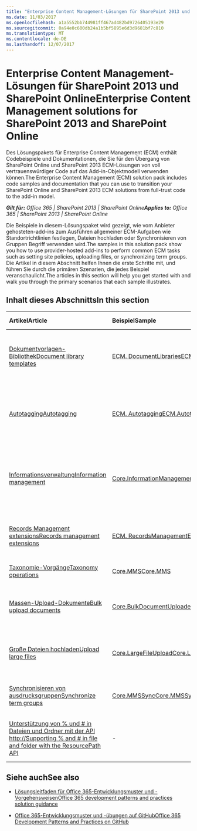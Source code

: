 ```yaml
---
title: "Enterprise Content Management-Lösungen für SharePoint 2013 und SharePoint Online"
ms.date: 11/03/2017
ms.openlocfilehash: a1a5552bb744981ff467ad482bd9726405193e29
ms.sourcegitcommit: 0a94e0c600db24a1b5bf5895e6d3d9681bf7c810
ms.translationtype: MT
ms.contentlocale: de-DE
ms.lasthandoff: 12/07/2017
---
```

# <a name="enterprise-content-management-solutions-for-sharepoint-2013-and-sharepoint-online"></a><span data-ttu-id="0c2e1-102">Enterprise Content Management-Lösungen für SharePoint 2013 und SharePoint Online</span><span class="sxs-lookup"><span data-stu-id="0c2e1-102">Enterprise Content Management solutions for SharePoint 2013 and SharePoint Online</span></span>

<span data-ttu-id="0c2e1-103">Des Lösungspakets für Enterprise Content Management (ECM) enthält Codebeispiele und Dokumentationen, die Sie für den Übergang von SharePoint Online und SharePoint 2013 ECM-Lösungen von voll vertrauenswürdiger Code auf das Add-in-Objektmodell verwenden können.</span><span class="sxs-lookup"><span data-stu-id="0c2e1-103">The Enterprise Content Management (ECM) solution pack includes code samples and documentation that you can use to transition your SharePoint Online and SharePoint 2013 ECM solutions from full-trust code to the add-in model.</span></span> 
    
<span data-ttu-id="0c2e1-104">_**Gilt für:** Office 365 | SharePoint 2013 | SharePoint Online_</span><span class="sxs-lookup"><span data-stu-id="0c2e1-104">_**Applies to:** Office 365 | SharePoint 2013 | SharePoint Online_</span></span>

<span data-ttu-id="0c2e1-105">Die Beispiele in diesem-Lösungspaket wird gezeigt, wie vom Anbieter gehosteten-add-ins zum Ausführen allgemeiner ECM-Aufgaben wie Standortrichtlinien festlegen, Dateien hochladen oder Synchronisieren von Gruppen Begriff verwenden wird.</span><span class="sxs-lookup"><span data-stu-id="0c2e1-105">The samples in this solution pack show you how to use provider-hosted add-ins to perform common ECM tasks such as setting site policies, uploading files, or synchronizing term groups.</span></span> <span data-ttu-id="0c2e1-106">Die Artikel in diesem Abschnitt helfen Ihnen die erste Schritte mit, und führen Sie durch die primären Szenarien, die jedes Beispiel veranschaulicht.</span><span class="sxs-lookup"><span data-stu-id="0c2e1-106">The articles in this section will help you get started with and walk you through the primary scenarios that each sample illustrates.</span></span> 

## <a name="in-this-section"></a><span data-ttu-id="0c2e1-107">Inhalt dieses Abschnitts</span><span class="sxs-lookup"><span data-stu-id="0c2e1-107">In this section</span></span>

|<span data-ttu-id="0c2e1-108">**Artikel**</span><span class="sxs-lookup"><span data-stu-id="0c2e1-108">**Article**</span></span>|<span data-ttu-id="0c2e1-109">**Beispiel**</span><span class="sxs-lookup"><span data-stu-id="0c2e1-109">**Sample**</span></span>|<span data-ttu-id="0c2e1-110">**Zeigt, wie Sie auf...**</span><span class="sxs-lookup"><span data-stu-id="0c2e1-110">**Shows you how to...**</span></span>|
|:-----|:-----|:-----|
|[<span data-ttu-id="0c2e1-111">Dokumentvorlagen-Bibliothek</span><span class="sxs-lookup"><span data-stu-id="0c2e1-111">Document library templates</span></span>](Document-library-templates-sample-app-for-SharePoint.md)|[<span data-ttu-id="0c2e1-112">ECM. DocumentLibraries</span><span class="sxs-lookup"><span data-stu-id="0c2e1-112">ECM.DocumentLibraries</span></span>](https://github.com/SharePoint/PnP/tree/master/Samples/ECM.DocumentLibraries)|<span data-ttu-id="0c2e1-113">Implementieren Sie eine benutzerdefinierte Dokumentbibliotheksvorlage beim Erstellen einer Dokumentbibliothek.</span><span class="sxs-lookup"><span data-stu-id="0c2e1-113">Implement a custom document library template when creating a document library.</span></span>  |
|[<span data-ttu-id="0c2e1-114">Autotagging</span><span class="sxs-lookup"><span data-stu-id="0c2e1-114">Autotagging</span></span>](Autotagging-sample-app-for-SharePoint.md)|[<span data-ttu-id="0c2e1-115">ECM. Autotagging</span><span class="sxs-lookup"><span data-stu-id="0c2e1-115">ECM.Autotagging</span></span>](https://github.com/SharePoint/PnP/tree/master/Samples/ECM.AutoTagging)|<span data-ttu-id="0c2e1-116">Markieren von Dokumenten mit Metadaten automatisch, wenn Dokumente in SharePoint hochgeladen oder erstellt werden.</span><span class="sxs-lookup"><span data-stu-id="0c2e1-116">Automatically tag documents with metadata when documents are created or uploaded to SharePoint.</span></span> |
|[<span data-ttu-id="0c2e1-117">Informationsverwaltung</span><span class="sxs-lookup"><span data-stu-id="0c2e1-117">Information management</span></span>](Information-management-sample-app-for-SharePoint.md) | [<span data-ttu-id="0c2e1-118">Core.InformationManagement</span><span class="sxs-lookup"><span data-stu-id="0c2e1-118">Core.InformationManagement</span></span>](https://github.com/SharePoint/PnP/tree/master/Samples/Core.InformationManagement) |<span data-ttu-id="0c2e1-119">Abrufen oder Festlegen von Richtlinien für Website zum Verwalten des Lebenszyklus Site (Schließen und Löschen von Websites nach einer bestimmten Zeitspanne).</span><span class="sxs-lookup"><span data-stu-id="0c2e1-119">Get or set site policies to manage the site lifecycle (closure and deletion of sites after a period of time).</span></span> |
|[<span data-ttu-id="0c2e1-120">Records Management extensions</span><span class="sxs-lookup"><span data-stu-id="0c2e1-120">Records management extensions</span></span>](Records-management-extensions-sample-app-for-SharePoint.md)|[<span data-ttu-id="0c2e1-121">ECM. RecordsManagement</span><span class="sxs-lookup"><span data-stu-id="0c2e1-121">ECM.RecordsManagement</span></span>](https://github.com/SharePoint/PnP/tree/master/Samples/ECM.RecordsManagement) |<span data-ttu-id="0c2e1-122">Aktivieren und für die direkte datensatzverwaltung auf Ihren Websites und Listen zu ändern.</span><span class="sxs-lookup"><span data-stu-id="0c2e1-122">Enable and change in-place records management settings on your sites and lists.</span></span> |
|[<span data-ttu-id="0c2e1-123">Taxonomie-Vorgänge</span><span class="sxs-lookup"><span data-stu-id="0c2e1-123">Taxonomy operations</span></span>](Taxonomy-operations-sample-app-for-SharePoint.md)| [<span data-ttu-id="0c2e1-124">Core.MMS</span><span class="sxs-lookup"><span data-stu-id="0c2e1-124">Core.MMS</span></span>](https://github.com/SharePoint/PnP/tree/master/Samples/Core.MMS) |<span data-ttu-id="0c2e1-125">Erstellen und Lesen von taxonomiedaten.</span><span class="sxs-lookup"><span data-stu-id="0c2e1-125">Create and read taxonomy data.</span></span> |
|[<span data-ttu-id="0c2e1-126">Massen-Upload-Dokumente</span><span class="sxs-lookup"><span data-stu-id="0c2e1-126">Bulk upload documents</span></span>](Bulk-upload-documents-sample-app-for-SharePoint.md)| [<span data-ttu-id="0c2e1-127">Core.BulkDocumentUploader</span><span class="sxs-lookup"><span data-stu-id="0c2e1-127">Core.BulkDocumentUploader</span></span>](https://github.com/SharePoint/PnP/tree/master/Samples/Core.BulkDocumentUploader) |<span data-ttu-id="0c2e1-128">Massen Upload Dokumente zu Dokumentbibliotheken (einschließlich OneDrive für Unternehmen).</span><span class="sxs-lookup"><span data-stu-id="0c2e1-128">Bulk upload documents to document libraries (including OneDrive for Business).</span></span> |
|[<span data-ttu-id="0c2e1-129">Große Dateien hochladen</span><span class="sxs-lookup"><span data-stu-id="0c2e1-129">Upload large files</span></span>](Upload-large-files-sample-app-for-SharePoint.md)| [<span data-ttu-id="0c2e1-130">Core.LargeFileUpload</span><span class="sxs-lookup"><span data-stu-id="0c2e1-130">Core.LargeFileUpload</span></span>](https://github.com/SharePoint/PnP/tree/master/Samples/Core.LargeFileUpload) |<span data-ttu-id="0c2e1-131">Verwenden Sie verschiedene Methoden, um große Dateien in einer Dokumentbibliothek hoch.</span><span class="sxs-lookup"><span data-stu-id="0c2e1-131">Use different methods to upload large files to a document library.</span></span> |
|[<span data-ttu-id="0c2e1-132">Synchronisieren von ausdrucksgruppen</span><span class="sxs-lookup"><span data-stu-id="0c2e1-132">Synchronize term groups</span></span>](Synchronize-term-groups-sample-app-for-SharePoint.md)|[<span data-ttu-id="0c2e1-133">Core.MMSSync</span><span class="sxs-lookup"><span data-stu-id="0c2e1-133">Core.MMSSync</span></span>](https://github.com/SharePoint/PnP/tree/master/Samples/Core.MMSSync) | <span data-ttu-id="0c2e1-134">Synchronisieren Sie ausdrucksgruppen auf mehrere Terminologiespeicher.</span><span class="sxs-lookup"><span data-stu-id="0c2e1-134">Synchronize term groups across multiple term stores.</span></span>|
|[<span data-ttu-id="0c2e1-135">Unterstützung von % und # in Dateien und Ordner mit der API http://</span><span class="sxs-lookup"><span data-stu-id="0c2e1-135">Supporting % and # in file and folder with the ResourcePath API</span></span>](supporting-and-in-file-and-folder-with-the-resourcepath-api.md)| - | <span data-ttu-id="0c2e1-136">Entwickler Anleitungen auf aktualisierte Unterstützung für % und # dürfen in Dateien und Ordner.</span><span class="sxs-lookup"><span data-stu-id="0c2e1-136">Developer guidance on updated support for % and # in file and folders.</span></span>|

## <a name="see-also"></a><span data-ttu-id="0c2e1-137">Siehe auch</span><span class="sxs-lookup"><span data-stu-id="0c2e1-137">See also</span></span>
<span data-ttu-id="0c2e1-138"><a name="bk_addresources"> </a></span><span class="sxs-lookup"><span data-stu-id="0c2e1-138"></span></span>

-  [<span data-ttu-id="0c2e1-139">Lösungsleitfaden für Office 365-Entwicklungsmuster und -Vorgehensweisen</span><span class="sxs-lookup"><span data-stu-id="0c2e1-139">Office 365 development patterns and practices solution guidance</span></span>](Office-365-development-patterns-and-practices-solution-guidance.md)
    
-  [<span data-ttu-id="0c2e1-140">Office 365-Entwicklungsmuster und -übungen auf GitHub</span><span class="sxs-lookup"><span data-stu-id="0c2e1-140">Office 365 Development Patterns and Practices on GitHub</span></span>](https://github.com/SharePoint/PnP)
